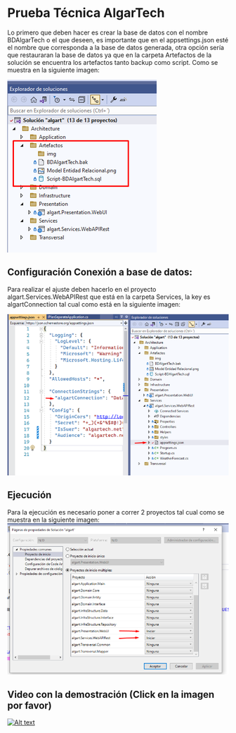 # Prueba Técnica AlgarTech

Lo primero que deben hacer es crear la base de datos con el nombre BDAlgarTech o el que deseen, es importante que en el appsettings.json esté el nombre que corresponda a la base de datos generada, otra opción sería que restauraran la base de datos ya que en la carpeta  Artefactos de la solución se encuentra los artefactos tanto backup como script. Como se muestra en la siguiente imagen:

![This is an image](https://github.com/sixtoromero/PruebaTecnicaAlgarTech/blob/main/Artefactos/img/Artefactos.png)

## Configuración Conexión a base de datos:

Para realizar el ajuste deben hacerlo en el proyecto algart.Services.WebAPIRest que está en la carpeta Services, la key es algartConnection tal cual como está en la siguiente imagen:

![This is an image](https://github.com/sixtoromero/PruebaTecnicaAlgarTech/blob/main/Artefactos/img/Conexion.png)


## Ejecución
Para la ejecución es necesario poner a correr 2 proyectos tal cual como se muestra en la siguiente imagen:
![This is an image](https://github.com/sixtoromero/PruebaTecnicaAlgarTech/blob/main/Artefactos/img/Propiedades-solucion.png)

## Video con la demostración (Click en la imagen por favor)
[![Alt text](https://img.youtube.com/vi/Rp5Ac0QYFCs/0.jpg)](https://www.youtube.com/watch?v=Rp5Ac0QYFCs)
